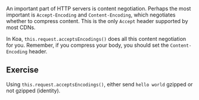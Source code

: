 
An important part of HTTP servers is content negotiation.
Perhaps the most important is `Accept-Encoding` and `Content-Encoding`,
which negotiates whether to compress content.
This is the only `Accept` header supported by most CDNs.

In Koa, `this.request.acceptsEncodings()` does all this content negotiation for you.
Remember, if you compress your body, you should set the `Content-Encoding` header.

## Exercise

Using `this.request.acceptsEncodings()`,
either send `hello world` gzipped or not gzipped (identity).
